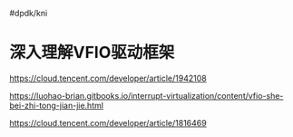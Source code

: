 #dpdk/kni





# 深入理解VFIO驱动框架
https://cloud.tencent.com/developer/article/1942108

https://luohao-brian.gitbooks.io/interrupt-virtualization/content/vfio-she-bei-zhi-tong-jian-jie.html

https://cloud.tencent.com/developer/article/1816469
